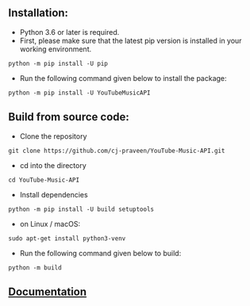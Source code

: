 ## Installation:
- Python 3.6 or later is required.
- First, please make sure that the latest pip version is installed in your working environment.
```
python -m pip install -U pip
```
- Run the following command given below to install the package:
```
python -m pip install -U YouTubeMusicAPI
```

## Build from source code:
- Clone the repository
```
git clone https://github.com/cj-praveen/YouTube-Music-API.git
```
- cd into the directory
```
cd YouTube-Music-API
```
- Install dependencies
```
python -m pip install -U build setuptools
```
- on Linux / macOS:
```
sudo apt-get install python3-venv
```

- Run the following command given below to build:
```
python -m build
```

## [Documentation](https://youtube-music-api.readthedocs.io/en/latest/)
